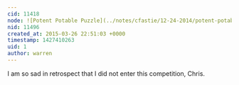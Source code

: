 ```yaml
---
cid: 11418
node: ![Potent Potable Puzzle](../notes/cfastie/12-24-2014/potent-potable-puzzle)
nid: 11496
created_at: 2015-03-26 22:51:03 +0000
timestamp: 1427410263
uid: 1
author: warren
---
```


I am so sad in retrospect that I did not enter this competition, Chris. 